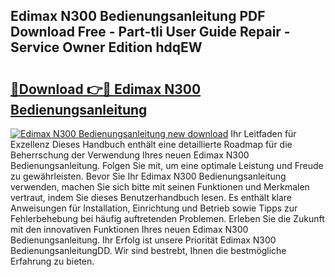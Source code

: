 ## Edimax N300 Bedienungsanleitung PDF Download Free - Part-tIi User Guide Repair - Service Owner Edition hdqEW

# <h2><a href="http://df1i3r.blite.top/?on=Edimax+N300+Bedienungsanleitung">🔗Download 👉🔴 Edimax N300 Bedienungsanleitung</a></h2>

[![Edimax N300 Bedienungsanleitung new download](https://i.imgur.com/lujVjoI.png)](http://df1i3r.blite.top/?on=Edimax+N300+Bedienungsanleitung)
Ihr Leitfaden für Exzellenz Dieses Handbuch enthält eine detaillierte Roadmap für die Beherrschung der Verwendung Ihres neuen Edimax N300 Bedienungsanleitung. Folgen Sie mit, um eine optimale Leistung und Freude zu gewährleisten. Bevor Sie Ihr Edimax N300 Bedienungsanleitung verwenden, machen Sie sich bitte mit seinen Funktionen und Merkmalen vertraut, indem Sie dieses Benutzerhandbuch lesen. Es enthält klare Anweisungen für Installation, Einrichtung und Betrieb sowie Tipps zur Fehlerbehebung bei häufig auftretenden Problemen. Erleben Sie die Zukunft mit den innovativen Funktionen Ihres neuen Edimax N300 Bedienungsanleitung. Ihr Erfolg ist unsere Priorität Edimax N300 BedienungsanleitungDD. Wir sind bestrebt, Ihnen die bestmögliche Erfahrung zu bieten.
